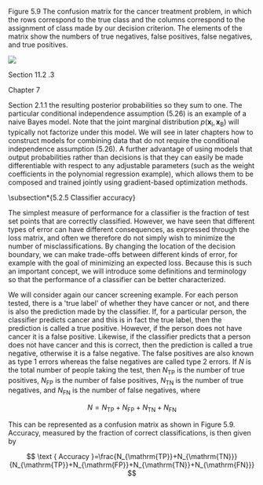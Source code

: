 Figure 5.9 The confusion matrix for the cancer treatment problem, in which the rows correspond to the true class and the columns correspond to the assignment of class made by our decision criterion. The elements of the matrix show the numbers of true negatives, false positives, false negatives, and true positives.

![](https://cdn.mathpix.com/cropped/2024_05_26_fc1c9f1146b37661bb76g-1.jpg?height=141&width=435&top_left_y=230&top_left_x=1050)

Section 11.2 .3

Chapter 7

Section 2.1.1 the resulting posterior probabilities so they sum to one. The particular conditional independence assumption (5.26) is an example of a naive Bayes model. Note that the joint marginal distribution $p\left(\mathbf{x}_{\mathrm{I}}, \mathbf{x}_{\mathrm{B}}\right)$ will typically not factorize under this model. We will see in later chapters how to construct models for combining data that do not require the conditional independence assumption (5.26). A further advantage of using models that output probabilities rather than decisions is that they can easily be made differentiable with respect to any adjustable parameters (such as the weight coefficients in the polynomial regression example), which allows them to be composed and trained jointly using gradient-based optimization methods.

\subsection*{5.2.5 Classifier accuracy}

The simplest measure of performance for a classifier is the fraction of test set points that are correctly classified. However, we have seen that different types of error can have different consequences, as expressed through the loss matrix, and often we therefore do not simply wish to minimize the number of misclassifications. By changing the location of the decision boundary, we can make trade-offs between different kinds of error, for example with the goal of minimizing an expected loss. Because this is such an important concept, we will introduce some definitions and terminology so that the performance of a classifier can be better characterized.

We will consider again our cancer screening example. For each person tested, there is a 'true label' of whether they have cancer or not, and there is also the prediction made by the classifier. If, for a particular person, the classifier predicts cancer and this is in fact the true label, then the prediction is called a true positive. However, if the person does not have cancer it is a false positive. Likewise, if the classifier predicts that a person does not have cancer and this is correct, then the prediction is called a true negative, otherwise it is a false negative. The false positives are also known as type 1 errors whereas the false negatives are called type 2 errors. If $N$ is the total number of people taking the test, then $N_{\mathrm{TP}}$ is the number of true positives, $N_{\mathrm{FP}}$ is the number of false positives, $N_{\mathrm{TN}}$ is the number of true negatives, and $N_{\mathrm{FN}}$ is the number of false negatives, where

$$
N=N_{\mathrm{TP}}+N_{\mathrm{FP}}+N_{\mathrm{TN}}+N_{\mathrm{FN}}
$$

This can be represented as a confusion matrix as shown in Figure 5.9. Accuracy, measured by the fraction of correct classifications, is then given by

$$
\text { Accuracy }=\frac{N_{\mathrm{TP}}+N_{\mathrm{TN}}}{N_{\mathrm{TP}}+N_{\mathrm{FP}}+N_{\mathrm{TN}}+N_{\mathrm{FN}}}
$$